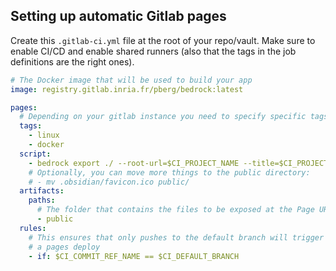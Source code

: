 ## Setting up automatic Gitlab pages

Create this `.gitlab-ci.yml` file at the root of your repo/vault. Make sure to enable CI/CD and enable shared runners (also that the tags in the job definitions are the right ones).

```yaml
# The Docker image that will be used to build your app
image: registry.gitlab.inria.fr/pberg/bedrock:latest

pages:
  # Depending on your gitlab instance you need to specify specific tags for runners
  tags:
    - linux
    - docker
  script:
    - bedrock export ./ --root-url=$CI_PROJECT_NAME --title=$CI_PROJECT_TITLE
    # Optionally, you can move more things to the public directory:
    # - mv .obsidian/favicon.ico public/
  artifacts:
    paths:
      # The folder that contains the files to be exposed at the Page URL
      - public
  rules:
    # This ensures that only pushes to the default branch will trigger
    # a pages deploy
    - if: $CI_COMMIT_REF_NAME == $CI_DEFAULT_BRANCH
```
